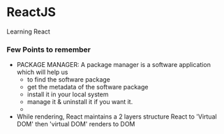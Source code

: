 # ReactJS
Learning React
<h3>Few Points to remember</h3>
<ul>
  <li>PACKAGE MANAGER: A package manager is a software application which will help us 
    <ul><li>to find the software package </li>
      <li>get the metadata of the software package</li>
      <li>install it in your local system</li>
      <li>manage it & uninstall it if you want it.</li>
      <li></li>
    </ul>
  </li>
  <li>While rendering,  React maintains a 2 layers structure  React to 'Virtual DOM' then 'virtual DOM' renders to DOM </li>
</ul>

